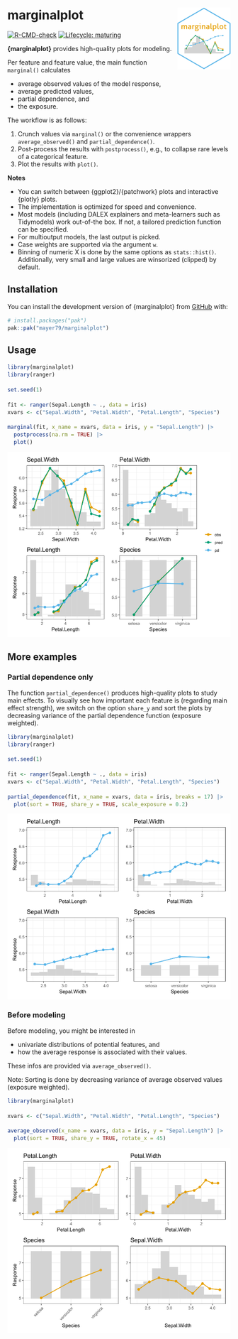 # marginalplot <img src="man/figures/logo.png" align="right" height="139" alt="" />

<!-- badges: start -->

[![R-CMD-check](https://github.com/mayer79/marginalplot/actions/workflows/R-CMD-check.yaml/badge.svg)](https://github.com/mayer79/marginalplot/actions/workflows/R-CMD-check.yaml)
[![Lifecycle: maturing](https://img.shields.io/badge/lifecycle-experimental-orange.svg)](https://www.tidyverse.org/lifecycle/#experimental)

<!-- badges: end -->

**{marginalplot}** provides high-quality plots for modeling.

Per feature and feature value, the main function `marginal()` calculates

- average observed values of the model response,
- average predicted values,
- partial dependence, and
- the exposure.

The workflow is as follows:

1. Crunch values via `marginal()` or the convenience wrappers `average_observed()` and `partial_dependence()`.
2. Post-process the results with `postprocess()`, e.g., to collapse rare levels of a categorical feature.
3. Plot the results with `plot()`.

**Notes**

- You can switch between {ggplot2}/{patchwork} plots and interactive {plotly} plots.
- The implementation is optimized for speed and convenience.
- Most models (including DALEX explainers and meta-learners such as Tidymodels) work out-of-the box. If not, a tailored prediction function can be specified.
- For multioutput models, the last output is picked.
- Case weights are supported via the argument `w`.
- Binning of numeric X is done by the same options as `stats::hist()`. Additionally, very small and large values are winsorized (clipped) by default.

## Installation

You can install the development version of {marginalplot} from [GitHub](https://github.com/) with:

``` r
# install.packages("pak")
pak::pak("mayer79/marginalplot")
```

## Usage

``` r
library(marginalplot)
library(ranger)

set.seed(1)

fit <- ranger(Sepal.Length ~ ., data = iris)
xvars <- c("Sepal.Width", "Petal.Width", "Petal.Length", "Species")

marginal(fit, x_name = xvars, data = iris, y = "Sepal.Length") |> 
  postprocess(na.rm = TRUE) |> 
  plot()
```

![](man/figures/marginal1.svg)

## More examples

### Partial dependence only

The function `partial_dependence()` produces high-quality plots to study main effects. To visually see how important each feature is (regarding main effect strength), we switch on the option `share_y` and sort the plots by decreasing variance of the partial dependence function (exposure weighted).

``` r
library(marginalplot)
library(ranger)

set.seed(1)

fit <- ranger(Sepal.Length ~ ., data = iris)
xvars <- c("Sepal.Width", "Petal.Width", "Petal.Length", "Species")

partial_dependence(fit, x_name = xvars, data = iris, breaks = 17) |> 
  plot(sort = TRUE, share_y = TRUE, scale_exposure = 0.2)
```

![](man/figures/pd.svg)

### Before modeling

Before modeling, you might be interested in

- univariate distributions of potential features, and
- how the average response is associated with their values.

These infos are provided via `average_observed()`.

Note: Sorting is done by decreasing variance of average observed values (exposure weighted).

``` r
library(marginalplot)

xvars <- c("Sepal.Width", "Petal.Width", "Petal.Length", "Species")

average_observed(x_name = xvars, data = iris, y = "Sepal.Length") |> 
  plot(sort = TRUE, share_y = TRUE, rotate_x = 45)
```

![](man/figures/avg_obs.svg)
